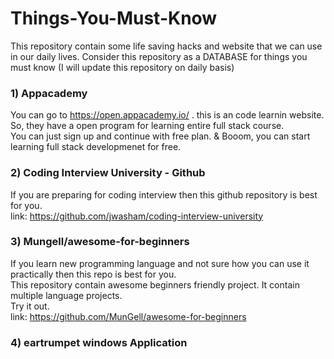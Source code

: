 # Things-You-Must-Know
This repository contain some life saving hacks and website that we can use in our daily lives. Consider this repository as a DATABASE for things you must know 
(I will update this repository on daily basis)

### 1) Appacademy 
You can go to https://open.appacademy.io/ . this is an code learnin website. So, they have a open program for learning entire full stack course. \
You can just sign up and continue with free plan. & Booom, you can start learning full stack developmenet for free.

### 2) Coding Interview University - Github
If you are preparing for coding interview then this github repository is best for you. \
link: https://github.com/jwasham/coding-interview-university

### 3) Mungell/awesome-for-beginners
If you learn new programming language and not sure how you can use it practically then this repo is best for you. \
This repository contain awesome beginners friendly project. It contain multiple language projects. \
Try it out. \
link: https://github.com/MunGell/awesome-for-beginners

### 4) eartrumpet windows Application


